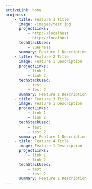 ```yaml
---
activeLink: home
projects:
    - title: Feature 1 Title
      image: /images/test.jpg
      projectLinks:
          - http://localhost
          - http://localhost
      techStackUsed:
          - VuePress
      summary: Feature 1 Description
    - title: Feature 2 Title
      image: Feature 1 Description
      projectLinks:
          - link 1
          - link 2
      techStackUsed:
          - test
          - test 2
      summary: Feature 1 Description
    - title: Feature 3 Title
      image: Feature 1 Description
      projectLinks:
          - link 1
          - link 2
      techStackUsed:
          - test
          - test 2
      summary: Feature 1 Description
    - title: Feature 4 Title
      image: Feature 1 Description
      projectLinks:
          - link 1
          - link 2
      techStackUsed:
          - test
          - test 2
      summary: Feature 1 Description
---
```


<Home />
